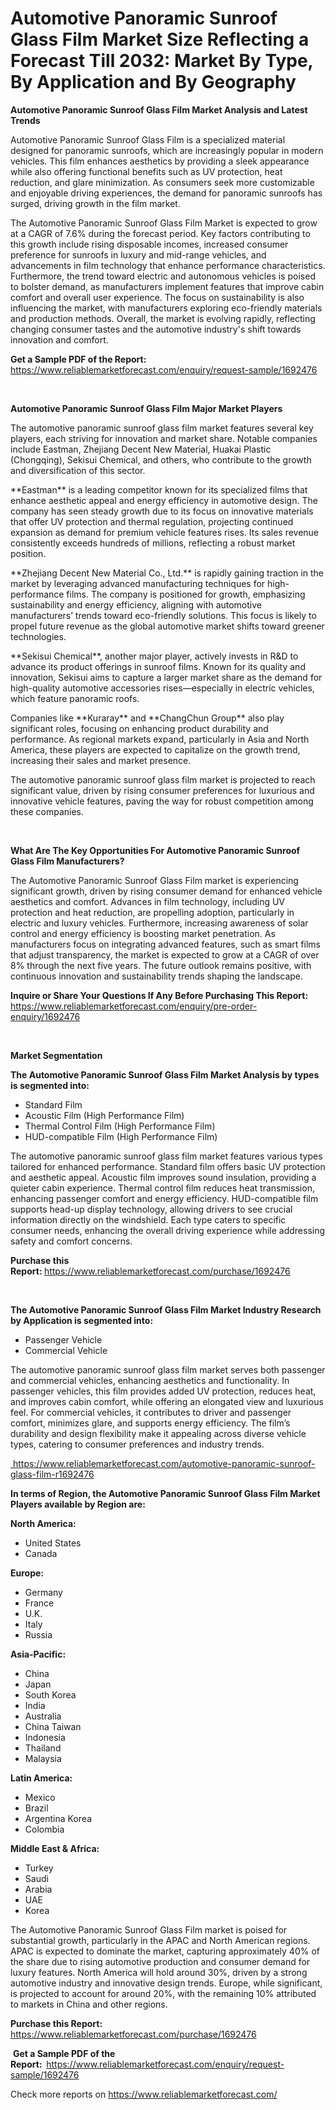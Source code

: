 <p><h1>Automotive Panoramic Sunroof Glass Film Market Size Reflecting a Forecast Till 2032: Market By Type, By Application and By Geography</h1></p><p><strong>Automotive Panoramic Sunroof Glass Film Market Analysis and Latest Trends</strong></p>
<p><p>Automotive Panoramic Sunroof Glass Film is a specialized material designed for panoramic sunroofs, which are increasingly popular in modern vehicles. This film enhances aesthetics by providing a sleek appearance while also offering functional benefits such as UV protection, heat reduction, and glare minimization. As consumers seek more customizable and enjoyable driving experiences, the demand for panoramic sunroofs has surged, driving growth in the film market.</p><p>The Automotive Panoramic Sunroof Glass Film Market is expected to grow at a CAGR of 7.6% during the forecast period. Key factors contributing to this growth include rising disposable incomes, increased consumer preference for sunroofs in luxury and mid-range vehicles, and advancements in film technology that enhance performance characteristics. Furthermore, the trend toward electric and autonomous vehicles is poised to bolster demand, as manufacturers implement features that improve cabin comfort and overall user experience. The focus on sustainability is also influencing the market, with manufacturers exploring eco-friendly materials and production methods. Overall, the market is evolving rapidly, reflecting changing consumer tastes and the automotive industry's shift towards innovation and comfort.</p></p>
<p><strong>Get a Sample PDF of the Report:&nbsp;</strong> <a href="https://www.reliablemarketforecast.com/enquiry/request-sample/1692476?utm_campaign=1130&utm_medium=2&utm_source=Github&utm_content=ia&utm_term=08012025&utm_id=automotive-panoramic-sunroof-glass-film">https://www.reliablemarketforecast.com/enquiry/request-sample/1692476</a></p>
<p>&nbsp;</p>
<p><strong>Automotive Panoramic Sunroof Glass Film Major Market Players</strong></p>
<p><p>The automotive panoramic sunroof glass film market features several key players, each striving for innovation and market share. Notable companies include Eastman, Zhejiang Decent New Material, Huakai Plastic (Chongqing), Sekisui Chemical, and others, who contribute to the growth and diversification of this sector.</p><p>**Eastman** is a leading competitor known for its specialized films that enhance aesthetic appeal and energy efficiency in automotive design. The company has seen steady growth due to its focus on innovative materials that offer UV protection and thermal regulation, projecting continued expansion as demand for premium vehicle features rises. Its sales revenue consistently exceeds hundreds of millions, reflecting a robust market position.</p><p>**Zhejiang Decent New Material Co., Ltd.** is rapidly gaining traction in the market by leveraging advanced manufacturing techniques for high-performance films. The company is positioned for growth, emphasizing sustainability and energy efficiency, aligning with automotive manufacturers’ trends toward eco-friendly solutions. This focus is likely to propel future revenue as the global automotive market shifts toward greener technologies.</p><p>**Sekisui Chemical**, another major player, actively invests in R&D to advance its product offerings in sunroof films. Known for its quality and innovation, Sekisui aims to capture a larger market share as the demand for high-quality automotive accessories rises—especially in electric vehicles, which feature panoramic roofs.</p><p>Companies like **Kuraray** and **ChangChun Group** also play significant roles, focusing on enhancing product durability and performance. As regional markets expand, particularly in Asia and North America, these players are expected to capitalize on the growth trend, increasing their sales and market presence.</p><p>The automotive panoramic sunroof glass film market is projected to reach significant value, driven by rising consumer preferences for luxurious and innovative vehicle features, paving the way for robust competition among these companies.</p></p>
<p>&nbsp;</p>
<p><strong>What Are The Key Opportunities For Automotive Panoramic Sunroof Glass Film Manufacturers?</strong></p>
<p><p>The Automotive Panoramic Sunroof Glass Film market is experiencing significant growth, driven by rising consumer demand for enhanced vehicle aesthetics and comfort. Advances in film technology, including UV protection and heat reduction, are propelling adoption, particularly in electric and luxury vehicles. Furthermore, increasing awareness of solar control and energy efficiency is boosting market penetration. As manufacturers focus on integrating advanced features, such as smart films that adjust transparency, the market is expected to grow at a CAGR of over 8% through the next five years. The future outlook remains positive, with continuous innovation and sustainability trends shaping the landscape.</p></p>
<p><strong>Inquire or Share Your Questions If Any Before Purchasing This Report:</strong> <a href="https://www.reliablemarketforecast.com/enquiry/pre-order-enquiry/1692476?utm_campaign=1130&utm_medium=2&utm_source=Github&utm_content=ia&utm_term=08012025&utm_id=automotive-panoramic-sunroof-glass-film">https://www.reliablemarketforecast.com/enquiry/pre-order-enquiry/1692476</a></p>
<p>&nbsp;</p>
<p><strong>Market Segmentation</strong></p>
<p><strong>The Automotive Panoramic Sunroof Glass Film Market Analysis by types is segmented into:</strong></p>
<p><ul><li>Standard Film</li><li>Acoustic Film (High Performance Film)</li><li>Thermal Control Film (High Performance Film)</li><li>HUD-compatible Film (High Performance Film)</li></ul></p>
<p><p>The automotive panoramic sunroof glass film market features various types tailored for enhanced performance. Standard film offers basic UV protection and aesthetic appeal. Acoustic film improves sound insulation, providing a quieter cabin experience. Thermal control film reduces heat transmission, enhancing passenger comfort and energy efficiency. HUD-compatible film supports head-up display technology, allowing drivers to see crucial information directly on the windshield. Each type caters to specific consumer needs, enhancing the overall driving experience while addressing safety and comfort concerns.</p></p>
<p><strong>Purchase this Report:&nbsp;</strong><a href="https://www.reliablemarketforecast.com/purchase/1692476?utm_campaign=1130&utm_medium=2&utm_source=Github&utm_content=ia&utm_term=08012025&utm_id=automotive-panoramic-sunroof-glass-film">https://www.reliablemarketforecast.com/purchase/1692476</a></p>
<p>&nbsp;</p>
<p><strong>The Automotive Panoramic Sunroof Glass Film Market Industry Research by Application is segmented into:</strong></p>
<p><ul><li>Passenger Vehicle</li><li>Commercial Vehicle</li></ul></p>
<p><p>The automotive panoramic sunroof glass film market serves both passenger and commercial vehicles, enhancing aesthetics and functionality. In passenger vehicles, this film provides added UV protection, reduces heat, and improves cabin comfort, while offering an elongated view and luxurious feel. For commercial vehicles, it contributes to driver and passenger comfort, minimizes glare, and supports energy efficiency. The film’s durability and design flexibility make it appealing across diverse vehicle types, catering to consumer preferences and industry trends.</p></p>
<p><a href="https://www.reliablemarketforecast.com/automotive-panoramic-sunroof-glass-film-r1692476?utm_campaign=1130&utm_medium=2&utm_source=Github&utm_content=ia&utm_term=08012025&utm_id=automotive-panoramic-sunroof-glass-film">&nbsp;https://www.reliablemarketforecast.com/automotive-panoramic-sunroof-glass-film-r1692476</a></p>
<p><strong>In terms of Region, the Automotive Panoramic Sunroof Glass Film Market Players available by Region are:</strong></p>
<p>
    <p> <strong> North America: </strong>
        <ul>
            <li>United States</li>
            <li>Canada</li>
        </ul>
        </p> 
    <p> <strong> Europe: </strong>
        <ul>
            <li>Germany</li>
            <li>France</li>
            <li>U.K.</li>
            <li>Italy</li>
            <li>Russia</li>
        </ul>
        </p> 
    <p> <strong> Asia-Pacific: </strong>
        <ul>
            <li>China</li>
            <li>Japan</li>
            <li>South Korea</li>
            <li>India</li>
            <li>Australia</li>
            <li>China Taiwan</li>
            <li>Indonesia</li>
            <li>Thailand</li>
            <li>Malaysia</li>
        </ul>
        </p> 
    <p> <strong> Latin America: </strong>
        <ul>
            <li>Mexico</li>
            <li>Brazil</li>
            <li>Argentina Korea</li>
            <li>Colombia</li>
        </ul>
        </p> 
    <p> <strong> Middle East & Africa: </strong>
        <ul>
            <li>Turkey</li>
            <li>Saudi</li>
            <li>Arabia</li>
            <li>UAE</li>
            <li>Korea</li>
        </ul>
    </p>
    </p>
<p><p>The Automotive Panoramic Sunroof Glass Film market is poised for substantial growth, particularly in the APAC and North American regions. APAC is expected to dominate the market, capturing approximately 40% of the share due to rising automotive production and consumer demand for luxury features. North America will hold around 30%, driven by a strong automotive industry and innovative design trends. Europe, while significant, is projected to account for around 20%, with the remaining 10% attributed to markets in China and other regions.</p></p>
<p><strong>Purchase this Report: </strong><a href="https://www.reliablemarketforecast.com/purchase/1692476?utm_campaign=1130&utm_medium=2&utm_source=Github&utm_content=ia&utm_term=08012025&utm_id=automotive-panoramic-sunroof-glass-film">https://www.reliablemarketforecast.com/purchase/1692476</a></p>
<p>&nbsp;<strong>Get a Sample PDF of the Report:&nbsp;&nbsp;</strong><a href="https://www.reliablemarketforecast.com/enquiry/request-sample/1692476?utm_campaign=1130&utm_medium=2&utm_source=Github&utm_content=ia&utm_term=08012025&utm_id=automotive-panoramic-sunroof-glass-film">https://www.reliablemarketforecast.com/enquiry/request-sample/1692476</a></p>
<p><strong></strong></p>
<p>Check more reports on <a href="https://www.reliablemarketforecast.com/?utm_campaign=1130&utm_medium=2&utm_source=Github&utm_content=ia&utm_term=08012025&utm_id=automotive-panoramic-sunroof-glass-film">https://www.reliablemarketforecast.com/</a></p>